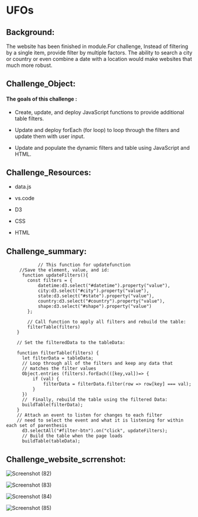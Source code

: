 # UFOs

## Background:


The website has been finished in module.For challenge, Instead of filtering by a single item,  provide filter by multiple factors. The ability to search a city or country or even combine a date with a location would make websites that much more robust.

## Challenge_Object:

####  The goals of this challenge :

*  Create, update, and deploy JavaScript functions to provide additional table filters.


*  Update and deploy forEach (for loop) to loop through the filters and update them with user input.


*  Update and populate the dynamic filters and table using JavaScript and HTML.


## Challenge_Resources:

*  data.js

* vs.code

*  D3

*  CSS

* HTML



## Challenge_summary:



                // This function for updatefunction 
         //Save the element, value, and id:
          function updateFilters(){
            const filters = {
                datetime:d3.select("#datetime").property("value"),
                city:d3.select("#city").property("value"),
                state:d3.select("#state").property("value"),
                country:d3.select("#country").property("value"),
                shape:d3.select("#shape").property("value")
            };

            // Call function to apply all filters and rebuild the table:
            filterTable(filters)
        }

        // Set the filteredData to the tableData:

        function filterTable(filters) {
          let filterData = tableData;
          // Loop through all of the filters and keep any data that
          // matches the filter values
          Object.entries (filters).forEach(([key,val])=> {
              if (val) {
                  filterData = filterData.filter(row => row[key] === val);
              } 
          })
          //  Finally, rebuild the table using the filtered Data:
          buildTable(filterData); 
        }
        // Attach an event to listen for changes to each filter
        // need to select the event and what it is listening for within each set of parenthesis
          d3.selectAll("#filter-btn").on("click", updateFilters);
          // Build the table when the page loads
          buildTable(tableData);
          
          
          
 ## Challenge_website_scrrenshot:
 
 
 
 ![Screenshot (82)](https://user-images.githubusercontent.com/65969608/90325379-8c1f8b80-df40-11ea-9063-be837611c240.png)





![Screenshot (83)](https://user-images.githubusercontent.com/65969608/90325384-9e99c500-df40-11ea-82aa-af3ee2ee93a3.png)




![Screenshot (84)](https://user-images.githubusercontent.com/65969608/90325392-aa858700-df40-11ea-9178-5f0e26bc0226.png)



![Screenshot (85)](https://user-images.githubusercontent.com/65969608/90325417-fb957b00-df40-11ea-87fe-f97bfa1fa5e6.png)


